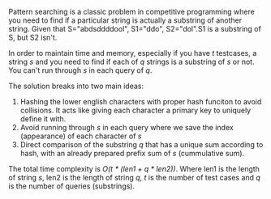 Pattern searching is a classic problem in competitive programming where you need to find if a particular string is actually a substring of another string. Given that S="abdsddddool", S1="ddo", S2="dol".S1 is a substring of S, but S2 isn't.

In order to maintain time and memory, especially if you have *t* testcases, a string *s* and you need to find if each of *q* strings is a substring of *s* or not. You can't run through *s* in each query of *q*.

The solution breaks into two main ideas:
1) Hashing the lower english characters with proper hash funciton to avoid collisions. It acts like giving each character a primary key to uniquely define it with.
2) Avoid running through *s* in each query where we save the index (appearance) of each character of *s*
3) Direct comparison of the substring *q* that has a unique sum according to hash, with an already prepared prefix sum of *s* (cummulative sum).

The total time complexity is *O(t * (len1 + q * len2))*. Where len1 is the length of string *s*, len2 is the length of string *q*, *t* is the number of test cases and *q* is the number of queries (substrings).

